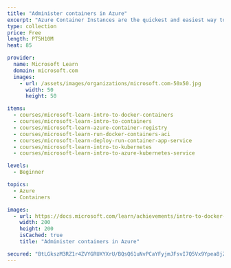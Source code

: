 ```yaml
---
title: "Administer containers in Azure"
excerpt: "Azure Container Instances are the quickest and easiest way to run containers in Azure. This learning path will teach you how to create and manage your containers, and how ACI can be used to provide elastic scale for Kubernetes."
type: collection
price: Free
length: PT5H10M
heat: 85

provider:
  name: Microsoft Learn
  domain: microsoft.com
  images:
    - url: /assets/images/organizations/microsoft.com-50x50.jpg
      width: 50
      height: 50

items:
  - courses/microsoft-learn-intro-to-docker-containers
  - courses/microsoft-learn-intro-to-containers
  - courses/microsoft-learn-azure-container-registry
  - courses/microsoft-learn-run-docker-containers-aci
  - courses/microsoft-learn-deploy-run-container-app-service
  - courses/microsoft-learn-intro-to-kubernetes
  - courses/microsoft-learn-intro-to-azure-kubernetes-service

levels:
  - Beginner

topics:
  - Azure
  - Containers

images:
  - url: https://docs.microsoft.com/learn/achievements/intro-to-docker-containers-social.png
    width: 200
    height: 200
    isCached: true
    title: "Administer containers in Azure"

secured: "BtLGkszM3RZ1r4ZVYGRUXYXrU/BQsQ61uNvPCaYFyjmJFsvI7Q5Vx9Ypea8jZ1L1zdjS1EkGiDE1J8UHMccWlNtmfw6fAoQtkDeucQ13C4Qcq4nQ/YgmOXASN1STngj5lyky2u9Rjxxov/bbVcTN3IeFv3dl7KXueaQ7fEE34AeIEu9IljEHha4sxE2azpgARITu9xqMzYjwaVrZcJh0PXUbO3g9q7+6en9GEfA/2pk0lJxspRw1Mi4aQg+PUc4icWsoc6zCvZ5Mg9G7qW2CNRWHg7lCOrmAtWmFOp8c4SjWhxWtFqXF6vfp09kewzbQFxxgUHWCFUnsBEX+SllxxQ==;LD0WKUU/pmJpbAIw5IRXwQ=="
---
```


